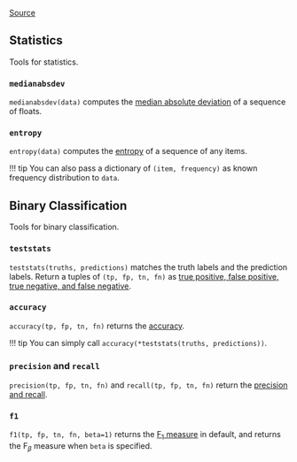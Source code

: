 [Source](https://github.com/chuanconggao/extratools/blob/master/extratools/stattools.py)

## Statistics

Tools for statistics.

### `medianabsdev`

`medianabsdev(data)` computes the [median absolute deviation](https://en.wikipedia.org/wiki/Median_absolute_deviation) of a sequence of floats.

### `entropy`

`entropy(data)` computes the [entropy](https://en.wikipedia.org/wiki/Entropy_(information_theory)) of a sequence of any items.

!!! tip
    You can also pass a dictionary of `(item, frequency)` as known frequency distribution to `data`.

## Binary Classification

Tools for binary classification.

### `teststats`

`teststats(truths, predictions)` matches the truth labels and the prediction labels. Return a tuples of `(tp, fp, tn, fn)` as [true positive, false positive, true negative, and false negative](https://en.wikipedia.org/wiki/Evaluation_of_binary_classifiers).

### `accuracy`

`accuracy(tp, fp, tn, fn)` returns the [accuracy](https://en.wikipedia.org/wiki/Evaluation_of_binary_classifiers).

!!! tip
    You can simply call `accuracy(*teststats(truths, predictions))`.

### `precision` and `recall`

`precision(tp, fp, tn, fn)` and `recall(tp, fp, tn, fn)` return the [precision and recall](https://en.wikipedia.org/wiki/Precision_and_recall).

### `f1`

`f1(tp, fp, tn, fn, beta=1)` returns the [F$_1$ measure](https://en.wikipedia.org/wiki/F1_score) in default, and returns the F$_\beta$ measure when `beta` is specified.
